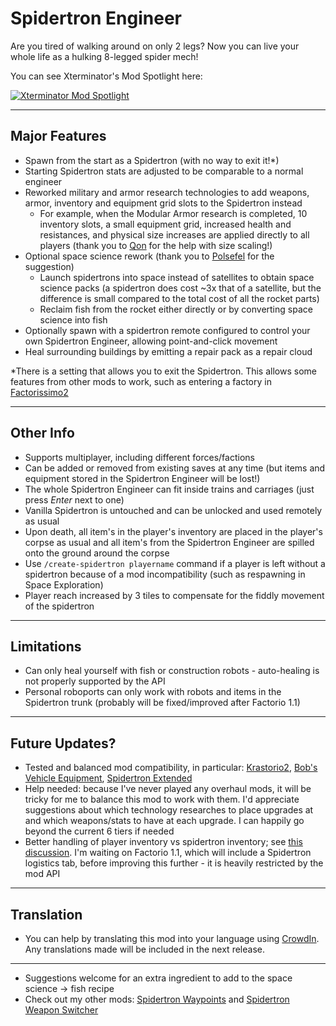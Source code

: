 Spidertron Engineer
==================

Are you tired of walking around on only 2 legs? Now you can live your whole life as a hulking 8-legged spider mech!

You can see Xterminator's Mod Spotlight here:

[![Xterminator Mod Spotlight](https://img.youtube.com/vi/7VceSqA29QY/0.jpg)](https://www.youtube.com/watch?v=7VceSqA29QY)

-----
Major Features
-----

- Spawn from the start as a Spidertron (with no way to exit it!*)
- Starting Spidertron stats are adjusted to be comparable to a normal engineer
- Reworked military and armor research technologies to add weapons, armor, inventory and equipment grid slots to the Spidertron instead
    - For example, when the Modular Armor research is completed, 10 inventory slots, a small equipment grid, increased health and resistances, and physical size increases are applied directly to all players (thank you to [Qon](https://forums.factorio.com/memberlist.php?mode=viewprofile&u=16047) for the help with size scaling!)
- Optional space science rework (thank you to [Polsefel](https://www.reddit.com/r/factorio/comments/ii5k95/altf4_2_spidertron/g34mf8l) for the suggestion)
    - Launch spidertrons into space instead of satellites to obtain space science packs (a spidertron does cost ~3x that of a satellite, but the difference is small compared to the total cost of all the rocket parts)
    - Reclaim fish from the rocket either directly or by converting space science into fish
- Optionally spawn with a spidertron remote configured to control your own Spidertron Engineer, allowing point-and-click movement
- Heal surrounding buildings by emitting a repair pack as a repair cloud

*There is a setting that allows you to exit the Spidertron. This allows some features from other mods to work, such as entering a factory in [Factorissimo2](https://mods.factorio.com/mod/Factorissimo2)

-----
Other Info
-----

- Supports multiplayer, including different forces/factions
- Can be added or removed from existing saves at any time (but items and equipment stored in the Spidertron Engineer will be lost!)
- The whole Spidertron Engineer can fit inside trains and carriages (just press *Enter* next to one)
- Vanilla Spidertron is untouched and can be unlocked and used remotely as usual
- Upon death, all item's in the player's inventory are placed in the player's corpse as usual and all item's from the Spidertron Engineer are spilled onto the ground around the corpse
- Use `/create-spidertron playername` command if a player is left without a spidertron because of a mod incompatibility (such as respawning in Space Exploration)
- Player reach increased by 3 tiles to compensate for the fiddly movement of the spidertron

-----
Limitations
-----

- Can only heal yourself with fish or construction robots - auto-healing is not properly supported by the API
- Personal roboports can only work with robots and items in the Spidertron trunk (probably will be fixed/improved after Factorio 1.1)

-----
Future Updates?
-----

- Tested and balanced mod compatibility, in particular: [Krastorio2](https://mods.factorio.com/mod/Krastorio2), [Bob's Vehicle Equipment](https://mods.factorio.com/mod/bobvehicleequipment), [Spidertron Extended](https://mods.factorio.com/mod/spidertron-extended)
- Help needed: because I've never played any overhaul mods, it will be tricky for me to balance this mod to work with them. I'd appreciate suggestions about which technology researches to place upgrades at and which weapons/stats to have at each upgrade. I can happily go beyond the current 6 tiers if needed
- Better handling of player inventory vs spidertron inventory; see [this discussion](https://mods.factorio.com/mod/SpidertronEngineer/discussion/5f396ef22e266cbb298ccc2d). I'm waiting on Factorio 1.1, which will include a Spidertron logistics tab, before improving this further - it is heavily restricted by the mod API

-----
Translation
-----

- You can help by translating this mod into your language using [CrowdIn](https://crowdin.com/project/factorio-mods-localization). Any translations made will be included in the next release.

-----

- Suggestions welcome for an extra ingredient to add to the space science -> fish recipe
- Check out my other mods: [Spidertron Waypoints](https://mods.factorio.com/mod/SpidertronWaypoints) and [Spidertron Weapon Switcher](https://mods.factorio.com/mod/SpidertronWeaponSwitcher)